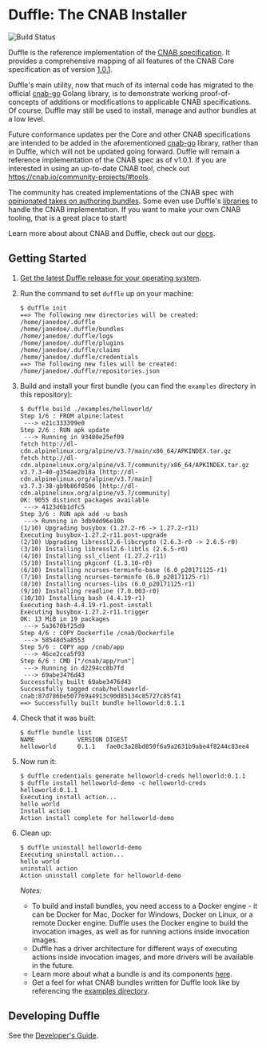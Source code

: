 # Duffle: The CNAB Installer
![Build Status](https://badges.deislabs.io/v1/github/check/46880/cnabio/duffle/badge.svg?branch=main)


Duffle is the reference implementation of the [CNAB specification][cnab]. It
provides a comprehensive mapping of all features of the CNAB Core specification
as of version [1.0.1](https://github.com/cnabio/cnab-spec/tree/cnab-core-1.0.1).

Duffle's main utility, now that much of its internal code has migrated to the
official [cnab-go] Golang library, is to demonstrate working proof-of-concepts
of additions or modifications to applicable CNAB specifications. Of course,
Duffle may still be used to install, manage and author bundles at a low level.

Future conformance updates per the Core and other CNAB specifications are
intended to be added in the aforementioned [cnab-go] library, rather than
in Duffle, which will not be updated going forward. Duffle will remain a reference
implementation of the CNAB spec as of v1.0.1. If you are interested in using an 
up-to-date CNAB tool, check out https://cnab.io/community-projects/#tools.

The community has created implementations of the CNAB spec with
[opinionated takes on authoring bundles][cnab-tools]. Some even use Duffle's
[libraries][cnab-sdk] to handle the CNAB implementation. If you want to make your own CNAB tooling, that is a great place to start!

Learn more about about CNAB and Duffle, check out our [docs](docs/README.md).

## Getting Started

1. [Get the latest Duffle release for your operating system](https://github.com/cnabio/duffle/releases).


2. Run the command to set `duffle` up on your machine:
    ```console
    $ duffle init
    ==> The following new directories will be created:
    /home/janedoe/.duffle
    /home/janedoe/.duffle/bundles
    /home/janedoe/.duffle/logs
    /home/janedoe/.duffle/plugins
    /home/janedoe/.duffle/claims
    /home/janedoe/.duffle/credentials
    ==> The following new files will be created:
    /home/janedoe/.duffle/repositories.json
    ```

3. Build and install your first bundle (you can find the `examples` directory in this repository):
    ```console
    $ duffle build ./examples/helloworld/
    Step 1/6 : FROM alpine:latest
     ---> e21c333399e0
    Step 2/6 : RUN apk update
     ---> Running in 93480e25ef09
    fetch http://dl-cdn.alpinelinux.org/alpine/v3.7/main/x86_64/APKINDEX.tar.gz
    fetch http://dl-cdn.alpinelinux.org/alpine/v3.7/community/x86_64/APKINDEX.tar.gz
    v3.7.3-40-g354ae2b18a [http://dl-cdn.alpinelinux.org/alpine/v3.7/main]
    v3.7.3-38-gb9b86f0506 [http://dl-cdn.alpinelinux.org/alpine/v3.7/community]
    OK: 9055 distinct packages available
     ---> 4123d6b1dfc5
    Step 3/6 : RUN apk add -u bash
     ---> Running in 3db9dd96e10b
    (1/10) Upgrading busybox (1.27.2-r6 -> 1.27.2-r11)
    Executing busybox-1.27.2-r11.post-upgrade
    (2/10) Upgrading libressl2.6-libcrypto (2.6.3-r0 -> 2.6.5-r0)
    (3/10) Installing libressl2.6-libtls (2.6.5-r0)
    (4/10) Installing ssl_client (1.27.2-r11)
    (5/10) Installing pkgconf (1.3.10-r0)
    (6/10) Installing ncurses-terminfo-base (6.0_p20171125-r1)
    (7/10) Installing ncurses-terminfo (6.0_p20171125-r1)
    (8/10) Installing ncurses-libs (6.0_p20171125-r1)
    (9/10) Installing readline (7.0.003-r0)
    (10/10) Installing bash (4.4.19-r1)
    Executing bash-4.4.19-r1.post-install
    Executing busybox-1.27.2-r11.trigger
    OK: 13 MiB in 19 packages
     ---> 5a3670bf25d9
    Step 4/6 : COPY Dockerfile /cnab/Dockerfile
     ---> 58548d5a8553
    Step 5/6 : COPY app /cnab/app
     ---> 46ce2cca5f93
    Step 6/6 : CMD ["/cnab/app/run"]
     ---> Running in d2294cc8b7fd
     ---> 69abe3476d43
    Successfully built 69abe3476d43
    Successfully tagged cnab/helloworld-cnab:87d786be507769a4913c90d85134c85727c85f41
    ==> Successfully built bundle helloworld:0.1.1
    ```

4. Check that it was built:
    ```console
    $ duffle bundle list
    NAME            VERSION DIGEST
    helloworld      0.1.1   fae0c3a28bd850f6a9a2631b9abe4f8244c83ee4
    ```

5. Now run it:
    ```console
    $ duffle credentials generate helloworld-creds helloworld:0.1.1
    $ duffle install helloworld-demo -c helloworld-creds helloworld:0.1.1
    Executing install action...
    hello world
    Install action
    Action install complete for helloworld-demo
    ```

6. Clean up:
    ```console
    $ duffle uninstall helloworld-demo
    Executing uninstall action...
    hello world
    uninstall action
    Action uninstall complete for helloworld-demo
    ```

    *Notes:*
    * To build and install bundles, you need access to a Docker engine - it can be Docker for Mac, Docker for Windows, Docker on Linux, or a remote Docker engine. Duffle uses the Docker engine to build the invocation images, as well as for running actions inside invocation images.
    * Duffle has a driver architecture for different ways of executing actions inside invocation images, and more drivers will be available in the future.
    * Learn more about what a bundle is and its components [here](https://github.com/cnabio/cnab-spec/blob/main/100-CNAB.md).
    * Get a feel for what CNAB bundles written for Duffle look like by referencing the [examples directory](./examples).

## Developing Duffle

See the [Developer's Guide](docs/developing.md).

[cnab]: https://cnab.io
[cnab-tools]: https://cnab.io/community-projects/#tools
[cnab-sdk]: https://cnab.io/community-projects/#sdk
[cnab-go]: https://github.com/cnabio/cnab-go
